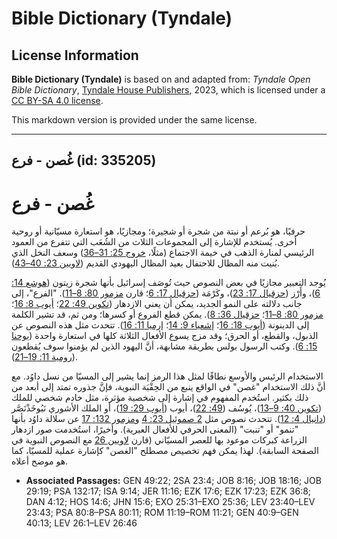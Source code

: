 # Bible Dictionary (Tyndale)

## License Information

**Bible Dictionary (Tyndale)** is based on and adapted from: _Tyndale Open Bible Dictionary_, [Tyndale House Publishers](https://tyndaleopenresources.com/), 2023, which is licensed under a [CC BY-SA 4.0 license](https://creativecommons.org/licenses/by-sa/4.0/legalcode.en).

This markdown version is provided under the same license.



--------------------------------

## غُصن - فرع (id: 335205)

غُصن \- فرع
===========

حرفيًا، هو بُرعم أو نبتة من شجرة أو شجيرة؛ ومجازيًا، هو استعارة مسيّانية أو روحية أخرى. يُستخدم للإشارة إلى المجموعات الثلاث من الشُعَب التي تتفرع من العمود الرئيسي لمنارة الذهب في خيمة الاجتماع (مثلًا، [خروج 25: 31–36](https://ref.ly/Exod25:31-Exod25:36)) وسعف النخل الذي بُنيت منه المظال للاحتفال بعيد المظال اليهودي القديم ([لاويين 23: 40–43](https://ref.ly/Lev23:40-Lev23:43)).

يُوجد التعبير مجازيًا في بعض النصوص حيث تُوصَف إسرائيل بأنها شجرة زيتون ([هوشع 14: 6](https://ref.ly/Hos14:6))، وأَرْز ([حزقيال 17: 23](https://ref.ly/Ezek17:23))، وكَرْمَة ([حزقيال 17: 6](https://ref.ly/Ezek17:6)؛ قارن [مزمور 80: 8–11](https://ref.ly/Ps80:8-Ps80:11)). "الفرع"، إلى جانب دلالته على النمو الجديد، يمكن أن يعني الازدهار ([تكوين 49: 22](https://ref.ly/Gen49:22)؛ [أيوب 8: 16](https://ref.ly/Job8:16)؛ [مزمور 80: 8–11](https://ref.ly/Ps80:8-Ps80:11)؛ [حزقيال 36: 8](https://ref.ly/Ezek36:8)). يمكن قطع الفروع أو كسرها؛ ومن ثم، قد تشير الكلمة إلى الدينونة ([أيوب 18: 16](https://ref.ly/Job18:16)؛ [إشعياء 9: 14](https://ref.ly/Isa9:14)؛ [إرميا 11: 16](https://ref.ly/Jer11:16)). تتحدث مثل هذه النصوص عن الذبول، والقطع، أو الحرق؛ وقد مزج يسوع الأفعال الثلاثة كلها في استعارة واحدة ([يوحنا 15: 6](https://ref.ly/John15:6)). وكتب الرسول بولس بطريقة مشابهة، أنَّ اليهود الذين لم يؤمنوا سوف يُقطعون ([رومية 11: 19–21](https://ref.ly/Rom11:19-Rom11:21)).

الاستخدام الرئيس والأوسع نطاقًا لمثل هذا الرمز إنما يشير إلى المسيّا من نسل داوُد. مع أنَّ ذلك الاستخدام "غصن" في الواقع ينبع من الحِقْبَة النبوية، فإنَّ جذوره تمتد إلى أبعد من ذلك بكثير. استُخدم المفهوم في إشارة إلى شخصية مؤثرة، مثل خادم شخصي للملك ([تكوين 40: 9–13](https://ref.ly/Gen40:9-Gen40:13))، يُوسُف ([49: 22](https://ref.ly/Gen49:22))، أيوب ([أيوب 29: 19](https://ref.ly/Job29:19))، أو الملك الأشوري نَبُوخَذْنَصَّر ([دانيال 4: 12](https://ref.ly/Dan4:12)). تتحدث نصوص مثل [2 صموئيل 23: 4](https://ref.ly/2Sam23:4) و[مزمور 132: 17](https://ref.ly/Ps132:17) عن سلالة داوُد بأنها "تنمو" أو "تنبت" (المعنى الحرفي للأفعال العبرية). وأخيرًا، استُخدمت صور ازدهار الزراعة كبركات موعود بها للعصر المسيّاني (قارن [لاويين 26](https://ref.ly/Lev26:1-Lev26:46) مع النصوص النبوية في الصفحة السابقة). لهذا يمكن فهم تخصيص مصطلح "الغصن" كإشارة عملية للمسيّا، كما هو موضح أعلاه.

* **Associated Passages:** GEN 49:22; 2SA 23:4; JOB 8:16; JOB 18:16; JOB 29:19; PSA 132:17; ISA 9:14; JER 11:16; EZK 17:6; EZK 17:23; EZK 36:8; DAN 4:12; HOS 14:6; JHN 15:6; EXO 25:31–EXO 25:36; LEV 23:40–LEV 23:43; PSA 80:8–PSA 80:11; ROM 11:19–ROM 11:21; GEN 40:9–GEN 40:13; LEV 26:1–LEV 26:46

